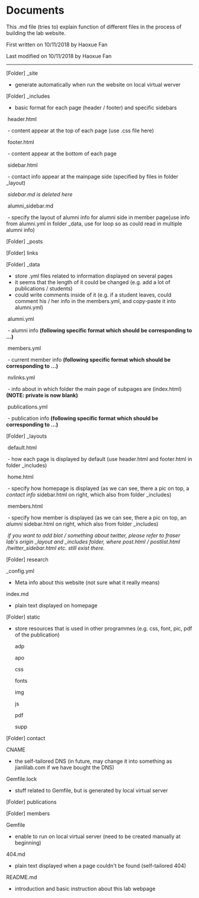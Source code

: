 # Documents 

This .md file (tries to) explain function of different files in the process of building the lab website.

First written on 10/11/2018 by Haoxue Fan

Last modified on 10/11/2018 by Haoxue Fan

---

 [Folder] _site

* generate automatically when run the website on local virtual werver

 [Folder] _includes

* basic format for each page (header / footer) and specific sidebars

​	header.html

​	- content appear at the top of each page (use .css file here)

​	footer.html

​	- content appear at the bottom of each page

​	sidebar.html

​	- contact info appear at the mainpage side (specified by files in folder _layout)

​	*sidebar.md is deleted here* 

​	alumni_sidebar.md

​	- specify the layout of alumni info for alumni side in member page(use info from alumni.yml in folder _data, use for loop so as could read in multiple alumni info)

[Folder] _posts

 [Folder] links

 [Folder] _data

* store .yml files related to information displayed on several pages
* it seems that the length of it could be changed (e.g. add a lot of publications / students)
* could write comments inside of it (e.g. if a student leaves, could comment his / her info in the members.yml, and copy-paste it into alumni.yml)

​	alumni.yml

​	- alumni info **(following specific format which should be corresponding to ...)**

​	members.yml

​	- current member info **(following specific format which should be corresponding to …)**

​	nvlinks.yml

​	- info about in which folder the main page of subpages are (index.html) **(NOTE: private is now blank)**

​	publications.yml

​	- publication info **(following specific format which should be corresponding to …)**

 [Folder] _layouts

​	default.html 

​	- how each page is displayed by default (use header.html and footer.html in folder _includes)

​	home.html

​	- specify how homepage is displayed (as we can see, there a pic on top, a *contact info* sidebar.html on right, which also from folder _includes)

​	members.html

​	- specify how member is displayed (as we can see, there a pic on top, an *alumni* sidebar.html on right, which also from folder _includes)

​	*if you want to add blot / something about twitter, please refer to fraser lab's origin _layout and _includes folder, where post.html / postlist.html /twitter_sidebar.html etc. still exist there.*

 [Folder] research

_config.yml

* Meta info about this website (not sure what it really means)

index.md

* plain text displayed on homepage

 [Folder] static

* store resources that is used in other programmes (e.g. css, font, pic, pdf of the publication)

  adp

  apo

  css

  fonts

  img

  js

  pdf

  supp

 [Folder] contact

CNAME

* the self-tailored DNS (in future, may change it into something as jianlilab.com if we have bought the DNS)

Gemfile.lock

* stuff related to Gemfile, but is generated by local virtual server

 [Folder] publications

 [Folder] members

Gemfile

* enable to run on local virtual server (need to be created manually at beginning)

404.md

* plain text displayed when a page couldn't be found (self-tailored 404)

README.md

* introduction and basic instruction about this lab webpage

